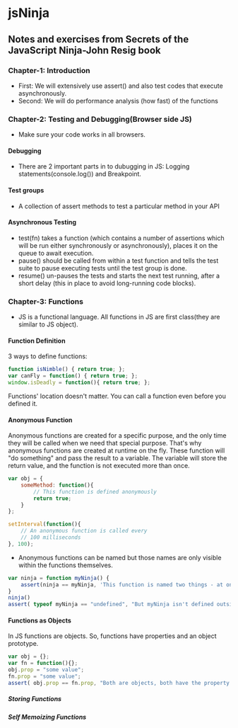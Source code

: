 # jsNinja
## Notes and exercises from Secrets of the JavaScript Ninja-John Resig book

### Chapter-1: Introduction
- First: We will extensively use assert() and also test codes that execute asynchronously.
- Second: We will do performance analysis (how fast) of the functions

### Chapter-2: Testing and Debugging(Browser side JS)
- Make sure your code works in all browsers.

#### Debugging
- There are 2 important parts in to dubugging in JS: Logging statements(console.log()) and Breakpoint.

#### Test groups
- A collection of assert methods to test a particular method in your API

#### Asynchronous Testing
- test(fn) takes a function (which contains a number of assertions which will be run either synchronously or asynchronously), places it on the queue to await execution.
- pause() should be called from within a test function and tells the test suite to pause executing tests
until the test group is done.
- resume() un-pauses the tests and starts the next test running, after a short delay (this in place to avoid long-running code blocks).


### Chapter-3: Functions
- JS is a functional language. All functions in JS are first class(they are similar to JS object).

#### Function Definition
3 ways to define functions:
```javascript
function isNimble() { return true; };
var canFly = function() { return true; };
window.isDeadly = function(){ return true; };
```
Functions' location doesn't matter. You can call a function even before you defined it.

#### Anonymous Function
Anonymous functions are created for a specific purpose, and the only time they will be called when we need
that special purpose. That's why anonymous functions are created at runtime on the fly. These function will "do something" and pass the result to a variable. The variable will store the return value, and the function is not executed more than once.

```javascript
var obj = {
	someMethod: function(){
 		// This function is defined anonymously
 		return true;
 	}
};

setInterval(function(){
	// An anonymous function is called every 
	// 100 milliseconds
}, 100);
```

- Anonymous functions can be named but those names are only visible within the functions themselves.

```javascript
var ninja = function myNinja() {
	assert(ninja == myNinja, 'This function is named two things - at once!')
}
ninja()
assert( typeof myNinja == "undefined", "But myNinja isn't defined outside of the function." );
```

#### Functions as Objects
In JS functions are objects. So, functions have properties and an object prototype.
```javascript
var obj = {};
var fn = function(){};
obj.prop = "some value";
fn.prop = "some value";
assert( obj.prop == fn.prop, "Both are objects, both have the property." );
```

##### Storing Functions

##### Self Memoizing Functions



























